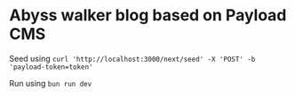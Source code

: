 # Abyss walker blog based on Payload CMS

Seed using `curl 'http://localhost:3000/next/seed' -X 'POST' -b 'payload-token=token'`

Run using `bun run dev`